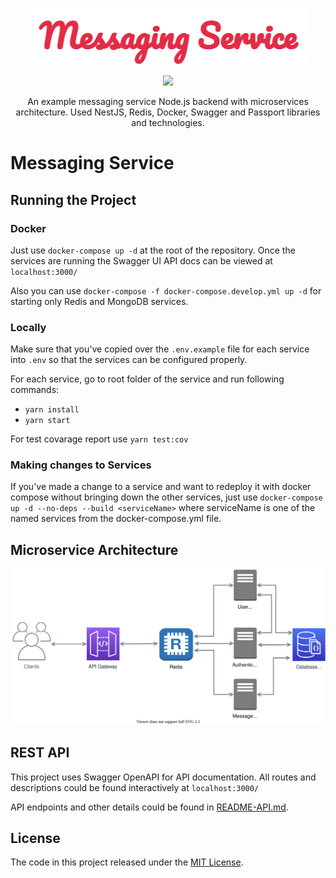 <p align="center">
  <img src="./img-logo.png" alt="Messaging Service"/>
</p>
<p align="center">   
  <a href="https://codecov.io/gh/ahmetcanaydemir/messaging-service">
    <img src="https://codecov.io/gh/ahmetcanaydemir/messaging-service/branch/main/graph/badge.svg?token=xPBc7Qvo8M"/>
  </a>
</p>
<p align="center">An example messaging service Node.js backend with microservices architecture. Used NestJS, Redis, Docker, Swagger and Passport libraries and technologies. </p>

# Messaging Service

## Running the Project

### Docker

Just use `docker-compose up -d` at the root of the repository. Once the services are running the Swagger UI API docs can be viewed at
`localhost:3000/`

Also you can use `docker-compose -f docker-compose.develop.yml up -d` for starting only Redis and MongoDB services.

### Locally

Make sure that you've copied over the `.env.example` file for each service into `.env` so that the services can be configured properly.

For each service, go to root folder of the service and run following commands:

- `yarn install`
- `yarn start`

For test covarage report use `yarn test:cov`

### Making changes to Services

If you've made a change to a service and want to redeploy it with docker compose without bringing down the other services,
just use `docker-compose up -d --no-deps --build <serviceName>` where serviceName is one of the named services from the
docker-compose.yml file.

## Microservice Architecture

![Architecture](/img-architecture.svg)

## REST API

This project uses Swagger OpenAPI for API documentation. All routes and descriptions could be found interactively at `localhost:3000/`

API endpoints and other details could be found in [README-API.md](README-API.md).

## License

The code in this project released under the [MIT License](LICENSE).
